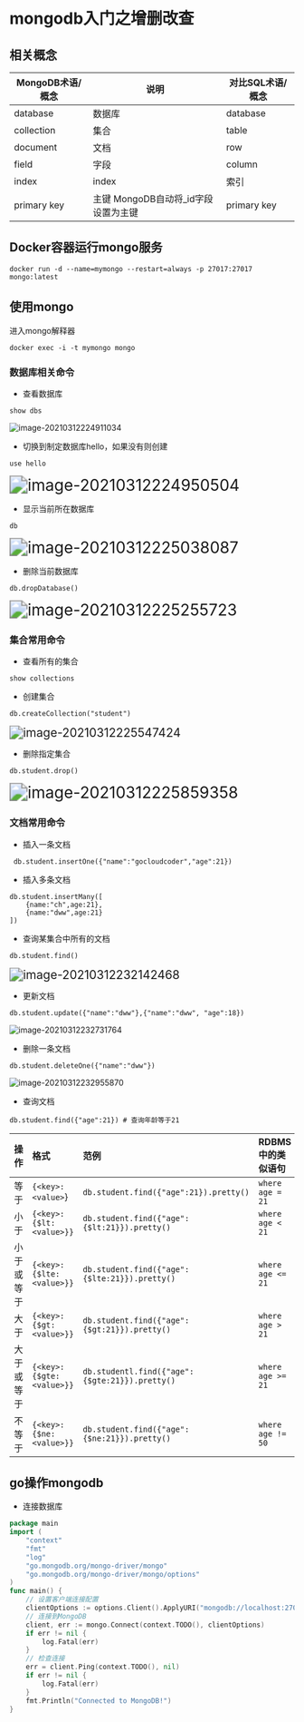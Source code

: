 # mongodb入门之增删改查

## 相关概念

| **MongoDB术语/概念** | **说明**                            | **对比SQL术语/概念** |
| -------------------- | ----------------------------------- | -------------------- |
| database             | 数据库                              | database             |
| collection           | 集合                                | table                |
| document             | 文档                                | row                  |
| field                | 字段                                | column               |
| index                | index                               | 索引                 |
| primary key          | 主键 MongoDB自动将_id字段设置为主键 | primary key          |

## Docker容器运行mongo服务

```shell
docker run -d --name=mymongo --restart=always -p 27017:27017 mongo:latest
```

## 使用mongo

进入mongo解释器

```shell
docker exec -i -t mymongo mongo
```

### 数据库相关命令

* 查看数据库

```shell
show dbs
```

![image-20210312224911034](http://picture.nj-jay.com/image-20210312224911034.png)

* 切换到制定数据库hello，如果没有则创建

```shell
use hello
```

<img src="http://picture.nj-jay.com/image-20210312224950504.png" alt="image-20210312224950504" style="zoom:200%;" />

* 显示当前所在数据库

```shell
db
```

<img src="http://picture.nj-jay.com/image-20210312225038087.png" alt="image-20210312225038087" style="zoom:200%;" />

* 删除当前数据库

```shell
db.dropDatabase()
```

<img src="http://picture.nj-jay.com/image-20210312225255723.png" alt="image-20210312225255723" style="zoom:200%;" />

### 集合常用命令

* 查看所有的集合

```shell
show collections
```

* 创建集合

```shell
db.createCollection("student")
```

<img src="http://picture.nj-jay.com/image-20210312225547424.png" alt="image-20210312225547424" style="zoom: 150%;" />

* 删除指定集合

```shell
db.student.drop()
```

<img src="http://picture.nj-jay.com/image-20210312225859358.png" alt="image-20210312225859358" style="zoom:200%;" />

### 文档常用命令

* 插入一条文档

```shell
 db.student.insertOne({"name":"gocloudcoder","age":21})
```

* 插入多条文档

```shell
db.student.insertMany([
	{name:"ch",age:21},
	{name:"dww",age:21}
])
```

* 查询某集合中所有的文档

```shell
db.student.find()
```

<img src="http://picture.nj-jay.com/image-20210312232142468.png" alt="image-20210312232142468" style="zoom:150%;" />

* 更新文档

```shell
db.student.update({"name":"dww"},{"name":"dww", "age":18})
```

![image-20210312232731764](http://picture.nj-jay.com/image-20210312232731764.png)

* 删除一条文档

```shell
db.student.deleteOne({"name":"dww"})
```

![image-20210312232955870](http://picture.nj-jay.com/image-20210312232955870.png)

* 查询文档

```shell
db.student.find({"age":21}) # 查询年龄等于21
```

| 操作       | 格式                     | 范例                                           | RDBMS中的类似语句 |
| :--------- | :----------------------- | :--------------------------------------------- | :---------------- |
| 等于       | `{<key>:<value>`}        | `db.student.find({"age":21}).pretty()`         | `where age = 21`  |
| 小于       | `{<key>:{$lt:<value>}}`  | `db.student.find({"age":{$lt:21}}).pretty()`   | `where age < 21`  |
| 小于或等于 | `{<key>:{$lte:<value>}}` | `db.student.find({"age":{$lte:21}}).pretty()`  | `where age <= 21` |
| 大于       | `{<key>:{$gt:<value>}}`  | `db.student.find({"age":{$gt:21}}).pretty()`   | `where age > 21`  |
| 大于或等于 | `{<key>:{$gte:<value>}}` | `db.studentl.find({"age":{$gte:21}}).pretty()` | `where age >= 21` |
| 不等于     | `{<key>:{$ne:<value>}}`  | `db.student.find({"age":{$ne:21}}).pretty()`   | `where age != 50` |



## go操作mongodb

* 连接数据库

```go
package main
import (
	"context"
	"fmt"
	"log"
	"go.mongodb.org/mongo-driver/mongo"
	"go.mongodb.org/mongo-driver/mongo/options"
)
func main() {
	// 设置客户端连接配置
	clientOptions := options.Client().ApplyURI("mongodb://localhost:27017")
	// 连接到MongoDB
	client, err := mongo.Connect(context.TODO(), clientOptions)
	if err != nil {
		log.Fatal(err)
	}
	// 检查连接
	err = client.Ping(context.TODO(), nil)
	if err != nil {
		log.Fatal(err)
	}
	fmt.Println("Connected to MongoDB!")
}
```